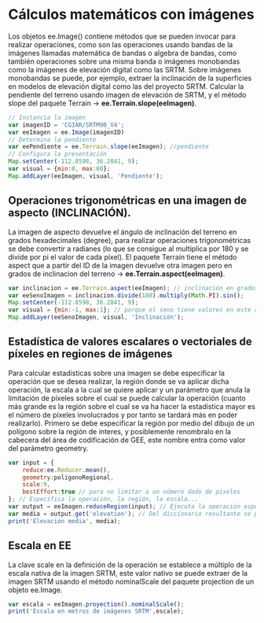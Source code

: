 # Cálculos matemáticos con imágenes
Los objetos ee.Image() contiene métodos que se pueden invocar para realizar operaciones, como son las operaciones usando bandas de la imágenes llamadas matemática de bandas o algebra de bandas, como también operaciones sobre una misma banda o imágenes monobandas como la imágenes de elevación digital como las SRTM. Sobre imágenes monobandas se puede, por ejemplo, extraer la inclinación de la superficies en modelos de elevación digital como las del proyecto SRTM.
Calcular la pendiente del terreno usando imagen de elevación de SRTM, y el método slope del paquete Terrain -> **ee.Terrain.slope(eeImagen)**.
```javascript
// Instancia la imagen
var imagenID = 'CGIAR/SRTM90_V4';
var eeImagen = ee.Image(imagenID)
// Determina la pendiente
var eePendiente = ee.Terrain.slope(eeImagen); //pendiente
// Configura la presentación
Map.setCenter(-112.8598, 36.2841, 9);
var visual = {min:0, max:60};
Map.addLayer(eeImagen, visual, 'Pendiente');
```

## Operaciones trigonométricas en una imagen de aspecto (INCLINACIÓN).
La imagen de aspecto devuelve el ángulo de inclinación del terreno en grados hexadecimales (degree), para realizar operaciones trigonométricas se debe convertir a radianes (lo que se consigue al multiplica por 180 y se divide por pi el valor de cada píxel). El paquete Terrain tiene el método aspect que a partir del ID de la imagen devuelve otra imagen pero en grados de inclinacion del terreno -> **ee.Terrain.aspect(eeImagen)**.
```javascript
var inclinacion = ee.Terrain.aspect(eeImagen); // inclinación en grados
var eeSenoImagen = inclinacion.divide(180).multiply(Math.PI).sin();
Map.setCenter(-112.8598, 36.2841, 9);
var visual = {min:-1, max:1}; // porque el seno tiene valores en este rango
Map.addLayer(eeSenoImagen, visual, 'Inclinación');
```
## Estadística de valores escalares o vectoriales de píxeles en regiones de imágenes
Para calcular estadisticas sobre una imagen se debe especificar la operación que se desea realizar, la región donde se va aplicar dicha operación, la escala a la cual se quiere aplicar y un parámetro que anula la limitación de píxeles sobre el cual se puede calcular la operación (cuanto más grande es la región sobre el cual se va ha hacer la estadística mayor es el número de píxeles involucrados y por tanto se tardará más en poder realizarlo). Primero se debe especificar la región por medio del dibujo de un polígono sobre la región de interes, y posiblemente renombralo en la cabecera del área de codificación de GEE, este nombre entra como valor del parámetro geometry.
```javascript
var input = {
	reduce:ee.Reducer.mean(),
	geometry:poligonoRegional,
	scale:9,
	bestEffort:true // para no limitar a un número dado de píxeles
}; // Especifica la operación, la región, la escala...
var output = eeImagen.reduceRegion(input); // Ejecuta la operación especificada, sobre la región y escala especificada (el resultado es un diccionario)
var media = output.get('elevation'); // Del diccionario resultante se pide extraer el dato de elevación (por lo que se determina el valor medio de la elevación).
print('Elevación media', media);
```
## Escala en EE
La clave scale en la definición de la operación se establece a múltiplo de la escala nativa de la imagen SRTM, este valor nativo se puede extraer de la imagen SRTM usando el método nominalScale del paquete projection de un objeto ee.Image.
```javascript
var escala = eeImagen.proyection().nominalScale();
print('Escala en metros de imágenes SRTM',escale);
```